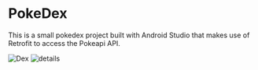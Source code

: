 # PokeDex
This is a small pokedex project built with Android Studio that makes use of Retrofit to access the Pokeapi API.

![Dex](https://user-images.githubusercontent.com/95761219/231885123-1fae383f-a147-479a-a53d-603a56fd01d3.jpg)
![details](https://user-images.githubusercontent.com/95761219/231884736-e5116778-7850-4f17-b538-34969dc2cca5.jpg)

